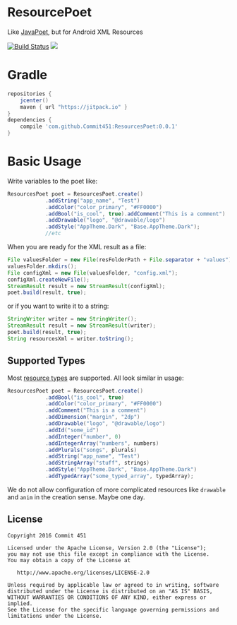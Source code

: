 # ResourcePoet
Like [JavaPoet](https://github.com/square/javapoet), but for Android XML Resources

[![Build Status](https://travis-ci.org/Commit451/ResourcesPoet.svg?branch=master)](https://travis-ci.org/Commit451/ResourcesPoet)
[![](https://jitpack.io/v/Commit451/ResourcesPoet.svg)](https://jitpack.io/#Commit451/ResourcesPoet)

# Gradle
```groovy
repositories {
    jcenter()
    maven { url "https://jitpack.io" }
}
dependencies {
    compile 'com.github.Commit451:ResourcesPoet:0.0.1'
}
```

# Basic Usage
Write variables to the poet like:
```java
ResourcesPoet poet = ResourcesPoet.create()
            .addString("app_name", "Test")
            .addColor("color_primary", "#FF0000")
            .addBool("is_cool", true).addComment("This is a comment")
            .addDrawable("logo", "@drawable/logo")
            .addStyle("AppTheme.Dark", "Base.AppTheme.Dark");
            //etc
```
When you are ready for the XML result as a file:
```java
File valuesFolder = new File(resFolderPath + File.separator + "values");
valuesFolder.mkdirs();
File configXml = new File(valuesFolder, "config.xml");
configXml.createNewFile();
StreamResult result = new StreamResult(configXml);
poet.build(result, true);
```
or if you want to write it to a string:
```java
StringWriter writer = new StringWriter();
StreamResult result = new StreamResult(writer);
poet.build(result, true);
String resourcesXml = writer.toString();
```

## Supported Types
Most [resource types](https://developer.android.com/guide/topics/resources/available-resources.html) are supported. All look similar in usage:
```java
ResourcesPoet poet = ResourcesPoet.create()
            .addBool("is_cool", true)
            .addColor("color_primary", "#FF0000")
            .addComment("This is a comment")
            .addDimension("margin", "2dp")
            .addDrawable("logo", "@drawable/logo")
            .addId("some_id")
            .addInteger("number", 0)
            .addIntegerArray("numbers", numbers)
            .addPlurals("songs", plurals)
            .addString("app_name", "Test")
            .addStringArray("stuff", strings)
            .addStyle("AppTheme.Dark", "Base.AppTheme.Dark")
            .addTypedArray("some_typed_array", typedArray);
```
We do not allow configuration of more complicated resources like `drawable` and `anim` in the creation sense. Maybe one day.

License
--------

    Copyright 2016 Commit 451

    Licensed under the Apache License, Version 2.0 (the "License");
    you may not use this file except in compliance with the License.
    You may obtain a copy of the License at

       http://www.apache.org/licenses/LICENSE-2.0

    Unless required by applicable law or agreed to in writing, software
    distributed under the License is distributed on an "AS IS" BASIS,
    WITHOUT WARRANTIES OR CONDITIONS OF ANY KIND, either express or implied.
    See the License for the specific language governing permissions and
    limitations under the License.
